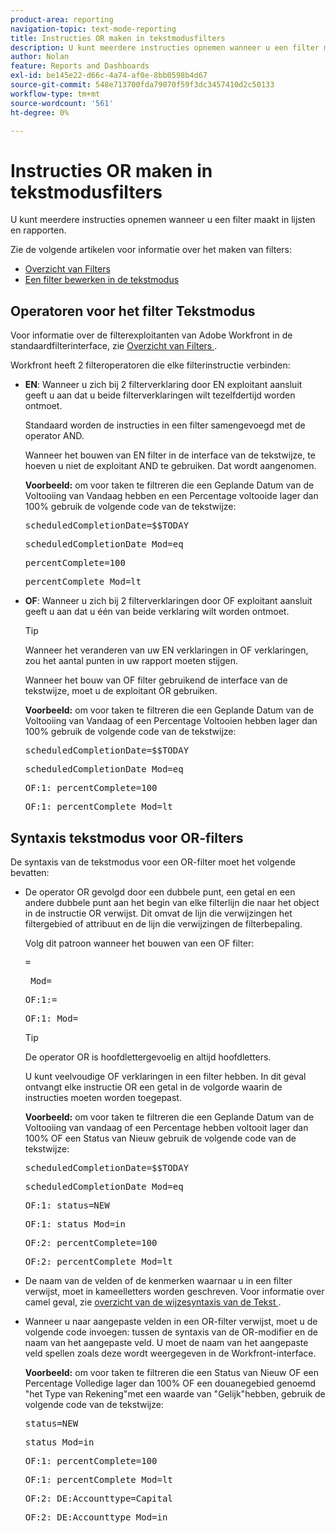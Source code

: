 ```yaml
---
product-area: reporting
navigation-topic: text-mode-reporting
title: Instructies OR maken in tekstmodusfilters
description: U kunt meerdere instructies opnemen wanneer u een filter maakt in lijsten en rapporten.
author: Nolan
feature: Reports and Dashboards
exl-id: be145e22-d66c-4a74-af0e-8bb0598b4d67
source-git-commit: 548e713700fda79070f59f3dc3457410d2c50133
workflow-type: tm+mt
source-wordcount: '561'
ht-degree: 0%

---
```


# Instructies OR maken in tekstmodusfilters

U kunt meerdere instructies opnemen wanneer u een filter maakt in lijsten en rapporten.

Zie de volgende artikelen voor informatie over het maken van filters:

* [ Overzicht van Filters ](../../../reports-and-dashboards/reports/reporting-elements/filters-overview.md)
* [Een filter bewerken in de tekstmodus](../../../reports-and-dashboards/reports/text-mode/edit-text-mode-in-filter.md)

## Operatoren voor het filter Tekstmodus

Voor informatie over de filterexploitanten van Adobe Workfront in de standaardfilterinterface, zie [ Overzicht van Filters ](../../../reports-and-dashboards/reports/reporting-elements/filters-overview.md).

Workfront heeft 2 filteroperatoren die elke filterinstructie verbinden:

* **EN**: Wanneer u zich bij 2 filterverklaring door EN exploitant aansluit geeft u aan dat u beide filterverklaringen wilt tezelfdertijd worden ontmoet.

  Standaard worden de instructies in een filter samengevoegd met de operator AND.

  Wanneer het bouwen van EN filter in de interface van de tekstwijze, te hoeven u niet de exploitant AND te gebruiken. Dat wordt aangenomen.

  **Voorbeeld:** om voor taken te filtreren die een Geplande Datum van de Voltooiing van Vandaag hebben en een Percentage voltooide lager dan 100% gebruik de volgende code van de tekstwijze:

  <pre>scheduledCompletionDate=$$TODAY</pre><pre>scheduledCompletionDate_Mod=eq</pre><pre>percentComplete=100</pre><pre>percentComplete_Mod=lt</pre>

* **OF**: Wanneer u zich bij 2 filterverklaringen door OF exploitant aansluit geeft u aan dat u één van beide verklaring wilt worden ontmoet.

  >[!TIP]
  >
  >Wanneer het veranderen van uw EN verklaringen in OF verklaringen, zou het aantal punten in uw rapport moeten stijgen.

  Wanneer het bouw van OF filter gebruikend de interface van de tekstwijze, moet u de exploitant OR gebruiken.

  **Voorbeeld:** om voor taken te filtreren die een Geplande Datum van de Voltooiing van Vandaag of een Percentage Voltooien hebben lager dan 100% gebruik de volgende code van de tekstwijze:

  <pre>scheduledCompletionDate=$$TODAY</pre><pre>scheduledCompletionDate_Mod=eq</pre><pre>OF:1: percentComplete=100</pre><pre>OF:1: percentComplete_Mod=lt</pre>

## Syntaxis tekstmodus voor OR-filters

De syntaxis van de tekstmodus voor een OR-filter moet het volgende bevatten:

* De operator OR gevolgd door een dubbele punt, een getal en een andere dubbele punt aan het begin van elke filterlijn die naar het object in de instructie OR verwijst. Dit omvat de lijn die verwijzingen het filtergebied of attribuut en de lijn die verwijzingen de filterbepaling.

  Volg dit patroon wanneer het bouwen van een OF filter:

  <pre><field name in camel case>=<value></pre><pre><field name in camel case>_Mod=<modifier value></pre><pre>OF:1:<field name in camel case>=<value></pre><pre>OF:1:<field name in camel case>_Mod=<modifier value></pre>

  >[!TIP]
  >
  >De operator OR is hoofdlettergevoelig en altijd hoofdletters.

  U kunt veelvoudige OF verklaringen in een filter hebben. In dit geval ontvangt elke instructie OR een getal in de volgorde waarin de instructies moeten worden toegepast.

  **Voorbeeld:** om voor taken te filtreren die een Geplande Datum van de Voltooiing van vandaag of een Percentage hebben voltooit lager dan 100% OF een Status van Nieuw gebruik de volgende code van de tekstwijze:

  <pre>scheduledCompletionDate=$$TODAY</pre><pre>scheduledCompletionDate_Mod=eq</pre><pre>OF:1: status=NEW</pre><pre>OF:1: status_Mod=in</pre><pre>OF:2: percentComplete=100</pre><pre>OF:2: percentComplete_Mod=lt</pre>

* De naam van de velden of de kenmerken waarnaar u in een filter verwijst, moet in kameelletters worden geschreven. Voor informatie over camel geval, zie [ overzicht van de wijzesyntaxis van de Tekst ](../../../reports-and-dashboards/reports/text-mode/text-mode-syntax-overview.md).
* Wanneer u naar aangepaste velden in een OR-filter verwijst, moet u de volgende code invoegen: tussen de syntaxis van de OR-modifier en de naam van het aangepaste veld. U moet de naam van het aangepaste veld spellen zoals deze wordt weergegeven in de Workfront-interface.

  **Voorbeeld:** om voor taken te filtreren die een Status van Nieuw OF een Percentage Volledige lager dan 100% OF een douanegebied genoemd &quot;het Type van Rekening&quot;met een waarde van &quot;Gelijk&quot;hebben, gebruik de volgende code van de tekstwijze:

  <pre>status=NEW</pre><pre>status_Mod=in</pre><pre>OF:1: percentComplete=100</pre><pre>OF:1: percentComplete_Mod=lt</pre><pre>OF:2: DE:Accounttype=Capital</pre><pre>OF:2: DE:Accounttype_Mod=in</pre>
